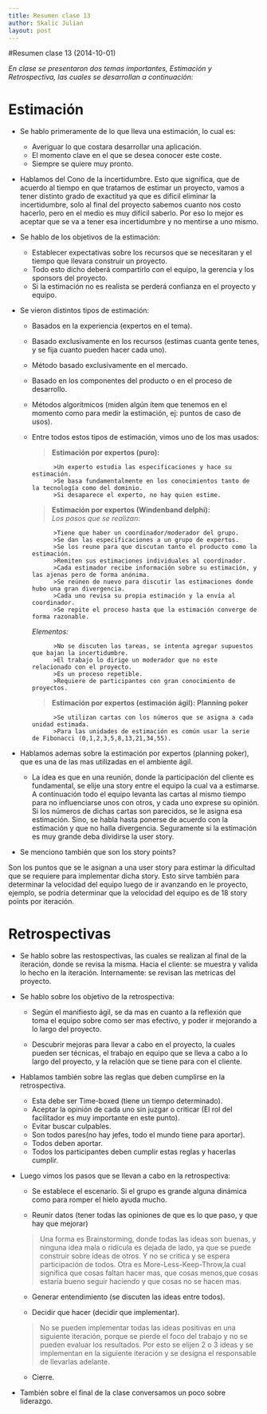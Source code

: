 ```yaml
---
title: Resumen clase 13
author: Skalic Julian
layout: post
---
```


#Resumen clase 13 (2014-10-01)

*En clase se presentaron dos temas importantes, Estimación y Retrospectiva, las cuales se desarrollan a continuación:*

Estimación
==

* Se hablo primeramente de lo que lleva una estimación, lo cual es:
    * Averiguar lo que costara desarrollar una aplicación.
    * El momento clave en el que se desea conocer este coste.
    * Siempre se quiere muy pronto.

* Hablamos del Cono de la incertidumbre. Esto que significa, que de acuerdo al tiempo en que tratamos de estimar un proyecto, vamos a tener distinto grado de exactitud ya que es difícil eliminar la incertidumbre, solo al final del proyecto sabemos cuanto nos costo hacerlo, pero en el medio es muy difícil saberlo.
Por eso lo mejor es aceptar que se va a tener esa incertidumbre y no mentirse a uno mismo.

* Se hablo de los objetivos de la estimación:
    * Establecer expectativas sobre los recursos que se necesitaran y el tiempo que llevara construir un proyecto.
    * Todo esto dicho deberá compartirlo con el equipo, la gerencia y los sponsors del proyecto.
    * Si la estimación no es realista se perderá confianza en el proyecto y equipo.

* Se vieron distintos tipos de estimación:
    * Basados en la experiencia (expertos en el tema).
    * Basado exclusivamente en los recursos (estimas cuanta gente tenes, y se fija cuanto pueden hacer cada uno).
    * Método basado exclusivamente en el mercado.
    * Basado en los componentes del producto o en el proceso de desarrollo.
	* Métodos algorítmicos (miden algún ítem que tenemos en el momento como para medir la estimación, ej: puntos de caso de usos).

    * Entre todos estos tipos de estimación, vimos uno de los mas usados:

		>**Estimación por expertos (puro):**

        		>Un experto estudia las especificaciones y hace su estimación.
    			>Se basa fundamentalmente en los conocimientos tanto de la tecnología como del dominio.
    	 		>Si desaparece el experto, no hay quien estime.
        
		>**Estimación por expertos (Windenband delphi):**   
		*Los pasos que se realizan:*

       			>Tiene que haber un coordinador/moderador del grupo.
    			>Se dan las especificaciones a un grupo de expertos.
    			>Se los reune para que discutan tanto el producto como la estimación.
    			>Remiten sus estimaciones individuales al coordinador.
    			>Cada estimador recibe información sobre su estimación, y las ajenas pero de forma anónima.
    			>Se reúnen de nuevo para discutir las estimaciones donde hubo una gran divergencia.
    			>Cada uno revisa su propia estimación y la envía al coordinador.
    			>Se repite el proceso hasta que la estimación converge de forma razonable.
		*Elementos:*

    			>No se discuten las tareas, se intenta agregar supuestos que bajan la incertidumbre.
    			>El trabajo lo dirige un moderador que no este relacionado con el proyecto.
    			>Es un proceso repetible.
    			>Requiere de participantes con gran conocimiento de proyectos.

		>**Estimación por expertos (estimación ágil): Planning poker**

    			>Se utilizan cartas con los números que se asigna a cada unidad estimada.
    			>Para las unidades de estimación es común usar la serie de Fibonacci (0,1,2,3,5,8,13,21,34,55).

* Hablamos ademas sobre la estimación por expertos (planning poker), que es una de las mas utilizadas en el ambiente ágil.
    * La idea es que en una reunión, donde la participación del cliente es fundamental, se elije una story entre el equipo la cual va a estimarse. A continuación todo el equipo levanta las cartas al mismo tiempo para no influenciarse unos con otros, y cada uno exprese su opinión. Si los números de dichas cartas son parecidos, se le asigna esa estimación. Sino, se habla hasta ponerse de acuerdo con la estimación y que no halla divergencia. Seguramente si la estimación es muy grande deba dividirse la user story.


* Se menciono también que son los story points?

Son los puntos que se le asignan a una user story para estimar la dificultad que se requiere para  implementar dicha story. Esto sirve también para determinar la velocidad del equipo luego de ir avanzando en le proyecto, ejemplo, se podría determinar que la velocidad del equipo es de 18 story points por iteración.


Retrospectivas
==

* Se hablo sobre las restospectivas, las cuales se realizan al final de la iteración, donde se revisa la misma. Hacia el cliente: se muestra y valida lo hecho en la iteración. Internamente: se revisan las metricas del proyecto.

* Se hablo sobre los objetivo de la retrospectiva:
   
    * Según el manifiesto ágil, se da mas en cuanto a la reflexión que toma el equipo sobre como ser mas efectivo, y poder ir mejorando a lo largo del proyecto.

    * Descubrir mejoras para llevar a cabo en el proyecto, la cuales pueden ser técnicas, el trabajo en equipo que se lleva a cabo a lo largo del proyecto, y la relación que se tiene para con el cliente.


* Hablamos también sobre las reglas que deben cumplirse en la retrospectiva.

    * Esta debe ser Time-boxed (tiene un tiempo determinado).
    * Aceptar la opinión de cada uno sin juzgar o criticar (El rol del facilitador es muy importante en este punto).
    * Evitar buscar culpables.
    * Son todos pares(no hay jefes, todo el mundo tiene para aportar).
    * Todos deben aportar.
    * Todos los participantes deben cumplir estas reglas y hacerlas cumplir.


* Luego vimos los pasos que se llevan a cabo en la retrospectiva:

    * Se establece el escenario. Si el grupo es grande alguna dinámica como para romper el hielo ayuda mucho.

    * Reunir datos (tener todas las opiniones de que es lo que paso, y que hay que mejorar)
    > Una forma es Brainstorming, donde todas las ideas son buenas, y ninguna idea mala o ridícula es dejada de lado, ya que se puede construir sobre ideas de otros. Y no se critica y se espera participación de todos.
         Otra es More-Less-Keep-Throw,la cual significa que cosas faltan hacer mas, que cosas menos,que cosas estaría bueno seguir haciendo y  que cosas no se hacen mas.

    * Generar entendimiento (se discuten las ideas entre todos).

    * Decidir que hacer (decidir que implementar).
    > No se pueden implementar todas las ideas positivas en una siguiente iteración, porque se pierde el foco del trabajo y no se pueden evaluar los resultados. Por esto se elijen 2 o 3 ideas y se implementan en la siguiente iteración y se designa el responsable de llevarlas adelante.
      
    * Cierre.

* También sobre el final de la clase conversamos un poco sobre liderazgo.


